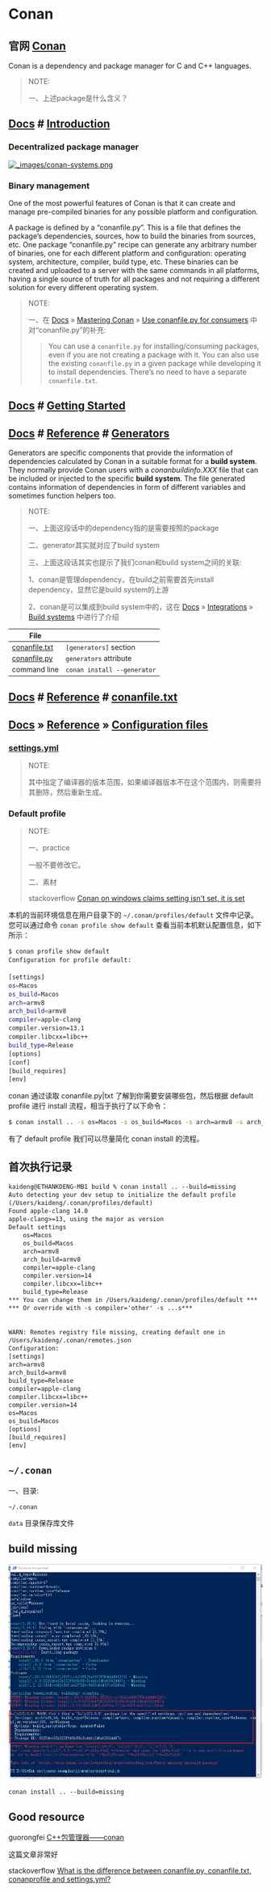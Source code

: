 # Conan



## 官网 [Conan](https://docs.conan.io/en/latest/introduction.html) 

Conan is a dependency and package manager for C and C++ languages.

> NOTE: 
>
> 一、上述package是什么含义？



## [Docs](https://docs.conan.io/en/latest/index.html) # [Introduction](https://docs.conan.io/en/latest/introduction.html)



### Decentralized package manager

[![_images/conan-systems.png](https://docs.conan.io/en/latest/_images/conan-systems.png)](https://docs.conan.io/en/latest/_images/conan-systems.png)

### Binary management

One of the most powerful features of Conan is that it can create and manage pre-compiled binaries for any possible platform and configuration.

A package is defined by a “conanfile.py”. This is a file that defines the package’s dependencies, sources, how to build the binaries from sources, etc. One package “conanfile.py” recipe can generate any arbitrary number of binaries, one for each different platform and configuration: operating system, architecture, compiler, build type, etc. These binaries can be created and uploaded to a server with the same commands in all platforms, having a single source of truth for all packages and not requiring a different solution for every different operating system.

> NOTE:
>
> 一、在 [Docs](https://docs.conan.io/en/latest/index.html) » [Mastering Conan](https://docs.conan.io/en/latest/mastering.html) » [Use conanfile.py for consumers](https://docs.conan.io/en/latest/mastering/conanfile_py.html) 中对“conanfile.py”的补充:
>
> > You can use a `conanfile.py` for installing/consuming packages, even if you are not creating a package with it. You can also use the existing `conanfile.py` in a given package while developing it to install dependencies. There’s no need to have a separate `conanfile.txt`.



## [Docs](https://docs.conan.io/en/latest/index.html) # [Getting Started](https://docs.conan.io/en/latest/getting_started.html)



## [Docs](https://docs.conan.io/en/latest/index.html) # [Reference](https://docs.conan.io/en/latest/reference.html) # [Generators](https://docs.conan.io/en/latest/reference/generators.html)

Generators are specific components that provide the information of dependencies calculated by Conan in a suitable format for a **build system**. They normally provide Conan users with a *conanbuildinfo.XXX* file that can be included or injected to the specific **build system**. The file generated contains information of dependencies in form of different variables and sometimes function helpers too.

> NOTE:
>
> 一、上面这段话中的dependency指的是需要按照的package
>
> 二、generator其实就对应了build system
>
> 三、上面这段话其实也提示了我们conan和build system之间的关联:
>
> 1、conan是管理dependency，在build之前需要首先install dependency，显然它是build system的上游
>
> 2、conan是可以集成到build system中的，这在  [Docs](https://docs.conan.io/en/latest/index.html) »  [Integrations](https://docs.conan.io/en/latest/integrations.html) » [Build systems](https://docs.conan.io/en/latest/integrations/build_system.html) 中进行了介绍

| File                                                         |                             |
| ------------------------------------------------------------ | --------------------------- |
| [conanfile.txt](https://docs.conan.io/en/latest/reference/conanfile_txt.html#conanfile-txt-reference) | `[generators]` section      |
| [conanfile.py](https://docs.conan.io/en/latest/reference/conanfile.html#conanfile-reference) | `generators` attribute      |
| command line                                                 | `conan install --generator` |



## [Docs](https://docs.conan.io/en/latest/index.html) # [Reference](https://docs.conan.io/en/latest/reference.html) # [conanfile.txt](https://docs.conan.io/en/latest/reference/conanfile_txt.html)



## [Docs](https://docs.conan.io/en/latest/index.html) » [Reference](https://docs.conan.io/en/latest/reference.html) » [Configuration files](https://docs.conan.io/en/latest/reference/config_files.html)



### [settings.yml](https://docs.conan.io/en/latest/reference/config_files/settings.yml.html)

> NOTE:
>
> 其中指定了编译器的版本范围，如果编译器版本不在这个范围内，则需要将其删除，然后重新生成。



### Default profile

> NOTE:
>
> 一、practice
>
> 一般不要修改它。
>
> 二、素材
>
> stackoverflow [Conan on windows claims setting isn't set, it is set](https://stackoverflow.com/questions/70587488/conan-on-windows-claims-setting-isnt-set-it-is-set)
>
> 



本机的当前环境信息在用户目录下的 `~/.conan/profiles/default` 文件中记录。您可以通过命令 `conan profile show default` 查看当前本机默认配置信息，如下所示：

```bash
$ conan profile show default
Configuration for profile default:

[settings]
os=Macos
os_build=Macos
arch=armv8
arch_build=armv8
compiler=apple-clang
compiler.version=13.1
compiler.libcxx=libc++
build_type=Release
[options]
[conf]
[build_requires]
[env]
```

conan 通过读取 conanfile.py|txt 了解到你需要安装哪些包，然后根据 default profile 进行 install 流程，相当于执行了以下命令：

```bash
$ conan install .. -s os=Macos -s os_build=Macos -s arch=armv8 -s arch_build=armv8 -s compiler=apple-clang -s compiler.version=13.1 -s compiler.libcxx=libc++ -s build_type=Release
```

有了 default profile 我们可以尽量简化 conan install 的流程。



## 首次执行记录



```shell
kaideng@ETHANKDENG-MB1 build % conan install .. --build=missing
Auto detecting your dev setup to initialize the default profile (/Users/kaideng/.conan/profiles/default)
Found apple-clang 14.0
apple-clang>=13, using the major as version
Default settings
	os=Macos
	os_build=Macos
	arch=armv8
	arch_build=armv8
	compiler=apple-clang
	compiler.version=14
	compiler.libcxx=libc++
	build_type=Release
*** You can change them in /Users/kaideng/.conan/profiles/default ***
*** Or override with -s compiler='other' -s ...s***


WARN: Remotes registry file missing, creating default one in /Users/kaideng/.conan/remotes.json
Configuration:
[settings]
arch=armv8
arch_build=armv8
build_type=Release
compiler=apple-clang
compiler.libcxx=libc++
compiler.version=14
os=Macos
os_build=Macos
[options]
[build_requires]
[env]
```



## `~/.conan`

一、目录:

```shell
~/.conan
```



`data` 目录保存库文件



## build missing

![](./mmexport1663551779517.png)



```shell
conan install .. --build=missing
```

## Good resource

guorongfei [C++包管理器——conan](http://blog.guorongfei.com/2018/04/23/conan-tutorial/)

这篇文章非常好

stackoverflow [What is the difference between conanfile.py, conanfile.txt, conanprofile and settings.yml?](https://stackoverflow.com/questions/69739319/what-is-the-difference-between-conanfile-py-conanfile-txt-conanprofile-and-set)

